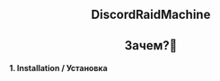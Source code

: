 <h2 align="center">DiscordRaidMachine</h1> 

<h2 align="center">Зачем?🤔</h1> 

#### 1. Installation / Установка

